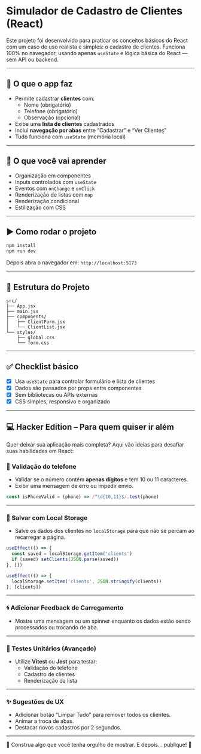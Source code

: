 # Simulador de Cadastro de Clientes (React)

Este projeto foi desenvolvido para praticar os conceitos básicos do React com um caso de uso realista e simples: o cadastro de clientes. Funciona 100% no navegador, usando apenas `useState` e lógica básica do React — sem API ou backend.

---

## 🚀 O que o app faz

- Permite cadastrar **clientes** com:
  - Nome (obrigatório)
  - Telefone (obrigatório)
  - Observação (opcional)
- Exibe uma **lista de clientes** cadastrados
- Inclui **navegação por abas** entre “Cadastrar” e “Ver Clientes”
- Tudo funciona com `useState` (memória local)

---

## 🧠 O que você vai aprender

- Organização em componentes
- Inputs controlados com `useState`
- Eventos com `onChange` e `onClick`
- Renderização de listas com `map`
- Renderização condicional
- Estilização com CSS

---

## ▶️ Como rodar o projeto

```bash
npm install
npm run dev
```

Depois abra o navegador em: `http://localhost:5173`

---

## 📁 Estrutura do Projeto

```
src/
├── App.jsx
├── main.jsx
├── components/
│   ├── ClientForm.jsx
│   └── ClientList.jsx
└── styles/
    ├── global.css
    └── form.css
```

---

## ✅ Checklist básico

- [x] Usa `useState` para controlar formulário e lista de clientes
- [x] Dados são passados por props entre componentes
- [x] Sem bibliotecas ou APIs externas
- [x] CSS simples, responsivo e organizado

---

## 💻 Hacker Edition – Para quem quiser ir além

Quer deixar sua aplicação mais completa? Aqui vão ideias para desafiar suas habilidades em React:

### 📱 Validação do telefone

- Validar se o número contém **apenas dígitos** e tem 10 ou 11 caracteres.
- Exibir uma mensagem de erro ou impedir envio.

```js
const isPhoneValid = (phone) => /^\d{10,11}$/.test(phone)
```

---

### 💾 Salvar com Local Storage

- Salve os dados dos clientes no `localStorage` para que não se percam ao recarregar a página.

```js
useEffect(() => {
  const saved = localStorage.getItem('clients')
  if (saved) setClients(JSON.parse(saved))
}, [])

useEffect(() => {
  localStorage.setItem('clients', JSON.stringify(clients))
}, [clients])
```

---

### 🌀 Adicionar Feedback de Carregamento

- Mostre uma mensagem ou um spinner enquanto os dados estão sendo processados ou trocando de aba.

---

### 🧪 Testes Unitários (Avançado)

- Utilize **Vitest** ou **Jest** para testar:
  - Validação do telefone
  - Cadastro de clientes
  - Renderização da lista

---

### ✨ Sugestões de UX

- Adicionar botão “Limpar Tudo” para remover todos os clientes.
- Animar a troca de abas.
- Destacar novos cadastros por 2 segundos.

---

🎯 Construa algo que você tenha orgulho de mostrar. E depois... publique! 🚀
